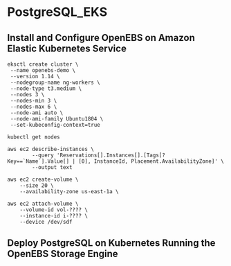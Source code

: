 # PostgreSQL_EKS
## Install and Configure OpenEBS on Amazon Elastic Kubernetes Service
```
eksctl create cluster \
 --name openebs-demo \
 --version 1.14 \
 --nodegroup-name ng-workers \
 --node-type t3.medium \
 --nodes 3 \
 --nodes-min 3 \
 --nodes-max 6 \
 --node-ami auto \
 --node-ami-family Ubuntu1804 \
 --set-kubeconfig-context=true
```
```
kubectl get nodes
```
```
aws ec2 describe-instances \
        --query 'Reservations[].Instances[].[Tags[?Key==`Name`].Value[] | [0], InstanceId, Placement.AvailabilityZone]' \
        --output text
```
```
aws ec2 create-volume \
    --size 20 \
    --availability-zone us-east-1a \
```
```
aws ec2 attach-volume \
	--volume-id vol-???? \
	--instance-id i-???? \
	--device /dev/sdf
```

## Deploy PostgreSQL on Kubernetes Running the OpenEBS Storage Engine
